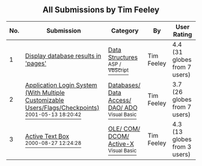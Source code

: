 ﻿<div align="center">

## All Submissions by Tim Feeley

</div>

No.  | Submission | Category | By   | User Rating
---- | ---------- | -------- | ---- | -----------
1 | [Display database results in 'pages'<br />](https://github.com/Planet-Source-Code/tim-feeley-display-database-results-in-pages__4-6696) | [Data Structures<br /><sup>ASP / VbScript</sup>](../ByCategory/data-structures__4-8.md) | Tim Feeley | 4.4 (31 globes from 7 users)
2 | [Application Login System \(With Multiple Customizable Users/Flags/Checkpoints\)<br /><sup>2001-05-13 18:20:42</sup>](https://github.com/Planet-Source-Code/tim-feeley-application-login-system-with-multiple-customizable-users-flags-checkpoints__1-23167) | [Databases/ Data Access/ DAO/ ADO<br /><sup>Visual Basic</sup>](../ByCategory/databases-data-access-dao-ado__1-6.md) | Tim Feeley | 3.7 (26 globes from 7 users)
3 | [Active Text Box<br /><sup>2000-08-27 12:24:28</sup>](https://github.com/Planet-Source-Code/tim-feeley-active-text-box__1-11030) | [OLE/ COM/ DCOM/ Active\-X<br /><sup>Visual Basic</sup>](../ByCategory/ole-com-dcom-active-x__1-29.md) | Tim Feeley | 4.3 (13 globes from 3 users)
